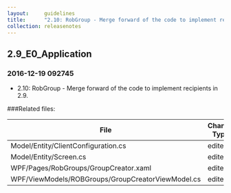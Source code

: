 ```yaml
---
layout:     guidelines
title:      "2.10: RobGroup - Merge forward of the code to implement recipients in 2.9"
collection: releasenotes
---
```



## 2.9_E0_Application

### 2016-12-19 092745

* 2.10: RobGroup - Merge forward of the code to implement recipients in 2.9.

###Related files:

File | Change Type
-------------------------------- | ------------
Model/Entity/ClientConfiguration.cs | edited
Model/Entity/Screen.cs | edited
WPF/Pages/RobGroups/GroupCreator.xaml | edited
WPF/ViewModels/ROBGroups/GroupCreatorViewModel.cs | edited

